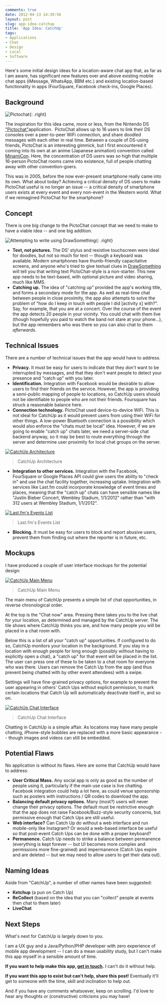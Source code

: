 ```yaml
---
comments: true
date: 2012-04-13 14:39:56
layout: post
slug: app-idea-catchup
title: 'App Idea: CatchUp'
tags:
- Applications
- Chat
- Design
- Local
- Software
---
```


Here's some initial design ideas for a location-aware chat app that, as far as I am aware, has significant new features over and above existing mobile chat apps (iMessage, WhatsApp, BBM etc.) and existing location-based functionality in apps (FourSquare, Facebook check-ins, Google Places).

## Background

![Pictochat](https://upload.wikimedia.org/wikipedia/en/0/03/Pictochat.png){: .right}

The inspiration for this idea came, more or less, from the Nintendo DS ["Pictochat"](https://en.wikipedia.org/wiki/PictoChat)application.  PictoChat allows up to 16 users to link their DS consoles over a peer-to-peer WiFi connection, and share doodled messages with each other in real time.  Between a couple of DS-using friends, PictoChat is an interesting gimmick, but I first encountered it coming into its own at an anime (Japanese animation) convention called [MinamiCon](http://www.minamicon.org.uk/).  Here, the concentration of DS users was so high that multiple 16-person PictoChat rooms came into existence, full of people chatting away with other convention-goers.

This was in 2005, before the now ever-present smartphone really came into its own.  What about today?  Achieving a critical density of DS users to make PictoChat useful is no longer an issue -- a critical density of smartphone users exists at every event and every non-event in the Western world.  What if we reimagined PictoChat for the smartphone?

## Concept

There is one big change to the PictoChat concept that we need to make to have a viable idea -- and one big addition.

![Attempting to write using DrawSomething](/img/blog/2012/04/IMG_8830.jpg){: .right}
	
  * **Text, not pictures.**  The DS' stylus and resistive touchscreen were ideal for doodles, but not so much for text -- though a keyboard was available.  Modern smartphones have thumb-friendly capacitative screens, and anyone who's tried to give textual clues in [DrawSomething](http://www.omgpop.com/drawsomething) will tell you that writing text PictoChat-style is a non-starter.  This new app needs to be text-based, with optional picture and video sharing, much like MMS.
  * **Catching up.**  The idea of "catching up" provided the app's working title, and forms a secondary mode for the app.  As well as real-time chat between people in close proximity, the app also attempts to solve the problem of "how do I keep in touch with people I did [activity x] with?".  Say, for example, that you are at a concert.  Over the course of the event the app detects 20 people in your vicinity.  You could chat with them live (though hopefully you paid to watch the band not stare at your phone...), but the app remembers who was there so you can also chat to them _afterwards_.

## Technical Issues

There are a number of technical issues that the app would have to address.

  * **Privacy.** It must be easy for users to indicate that they _don't_ want to be interrupted by messages, and that they don't want people to detect your presence and "catch up" with you later.
  * **Identification.** Integration with Facebook would be desirable to allow users to find their friends on the service.  However, the app is providing a semi-public mapping of people to locations, so CatchUp users should not be identifiable to people who are not their friends.  Foursquare has struck a reasonable balance here.
  * **Connection technology.** PictoChat used device-to-device WiFi. This is not ideal for CatchUp as it would prevent users from using their WiFi for other things.  A low-power Bluetooth connection is a possibility which would also enforce the "chats must be local" idea. However, if we are going to enable "catch up" chats later, we need a server-side chat backend anyway, so it may be best to route everything through the server and determine user proximity for local chat groups on the server.  

[![CatchUp Architecture](/img/blog/2012/04/CatchUp-Arch.png)](/img/blog/2012/04/CatchUp-Arch.png)

> CatchUp Architecture
	
  * **Integration to other services.** Integration with the Facebook, FourSquare or Google Places API could give users the ability to "check in" and use the chat facility together, increasing uptake.  Integration with services like Last.fm could incorporate knowledge of event times and places, meaning that the "catch up" chats can have sensible names like "Justin Bieber Concert, Wembley Stadium, 1/1/2012" rather than "with 312 users at Wembley Stadium, 1/1/2012".  

[![Last.fm's Events List](/img/blog/2012/04/lastfm-events.png)](/img/blog/2012/04/lastfm-events.png)

> Last.fm's Events List
	
  * **Blocking.** It must be easy for users to block and report abusive users, prevent them from finding out where the reporter is in future, etc.

## Mockups

I have produced a couple of user interface mockups for the potential design:

[![CatchUp Main Menu](/img/blog/2012/04/5.-CatchUp-2.png)](/img/blog/2012/04/5.-CatchUp-2.png)

> CatchUp Main Menu

The main menu of CatchUp presents a simple list of chat opportunities, in reverse chronological order.

At the top is the "Chat now" area.  Pressing there takes you to the live chat for your location, as determined and managed by the CatchUp server.  The tile shows where CatchUp thinks you are, and how many people you will be placed in a chat room with.

Below this is a list of all your "catch up" opportunities.  If configured to do so, CatchUp monitors your location in the background.  If you stay in a location with enough people for long enough (possibly without having to explicitly open a chat), a "catch up" for that event will be placed in the list.  The user can press one of these to be taken to a chat room for everyone who was there.  Users can remove the Catch Up from the app (and thus prevent being chatted with by other event attendees) with a swipe.

Settings will have fine-grained privacy options, for example to prevent the user appearing in others' Catch Ups without explicit permission, to mark certain locations that Catch Up will automatically deactivate itself in, and so on.

[![CatchUp Chat Interface](/img/blog/2012/04/4.-CatchUp-1.png)](/img/blog/2012/04/4.-CatchUp-1.png)

> CatchUp Chat Interface

Chatting in CatchUp is a simple affair.  As locations may have many people chatting, iPhone-style bubbles are replaced with a more basic appearance -- though images and videos can still be embedded.

## Potential Flaws

No application is without its flaws.  Here are some that CatchUp would have to address:
	
  * **User Critical Mass.** Any social app is only as good as the number of people using it, particularly if the main use case is live chatting.  Facebook integration could help a lot here, as could venue sponsorship such as posters with instructions / QR codes to download the app.
  * **Balancing default privacy options.** Many (most?) users will never change their privacy options. The default must be restrictive enough that the app does not raise Facebook/Buzz-style security concerns, but permissive enough that Catch Ups are still useful.
  * **Web interface?** Can Catch Up do without a web interface and run mobile-only like Instagram?  Or would a web-based interface be useful so that post-event Catch Ups can be done with a proper keyboard?
  * **Permanence.** Catch Up needs to strike a balance between permanence (everything is kept forever -- but UI becomes more complex and permissions more fine-grained) and impermanence (Catch Ups expire and are deleted -- but we may need to allow users to get their data out).

## Naming Ideas

Aside from "CatchUp", a number of other names have been suggested:
	
  * **Ketchup** (a pun on Catch Up)
  * **ReCollect** (based on the idea that you can "collect" people at events then chat to them later)
  * **LiveChat**

## Next Steps

What's next for CatchUp is largely down to you.

I am a UX guy and a Java/Python/PHP developer with zero experience of mobile app development -- I can do a mean usability study, but I can't make this app myself in a sensible amount of time.

**If you want to help make this app, [get in touch](mailto:ian@ianrenton.com).**  I can't do it without help.

**If you want this app to exist but can't help, share this post!**  Eventually it'll get to someone with the time, skill and inclination to help out.

And if you have any comments whatsoever, keep on scrolling.  I'd love to hear any thoughts or (constructive) criticisms you may have!
